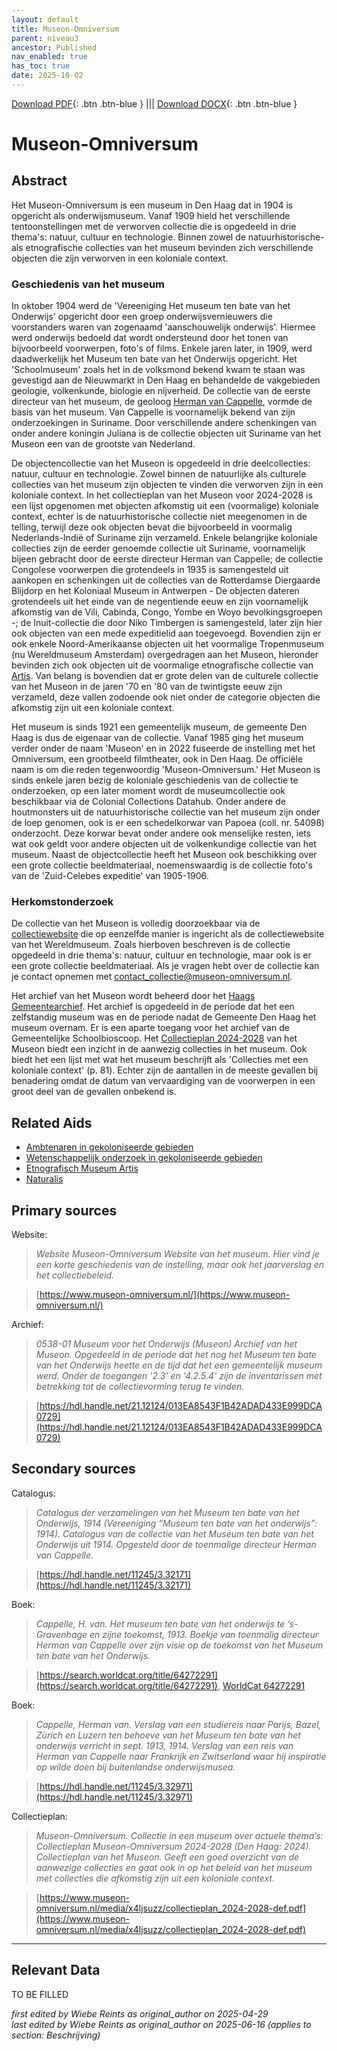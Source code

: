 ```yaml
---
layout: default
title: Museon-Omniversum
parent: niveau3
ancestor: Published
nav_enabled: true
has_toc: true
date: 2025-10-02
--- 
```



[Download PDF](https://raw.githubusercontent.com/colonial-heritage/research-guides-dev/refs/heads/main/EXPORTS/published/PDF/niveau3/Dutch/Museon.pdf){: .btn .btn-blue } |||    [Download DOCX](https://raw.githubusercontent.com/colonial-heritage/research-guides-dev/refs/heads/main/EXPORTS/published/DOCX/niveau3/Dutch/Museon.docx){: .btn .btn-blue }


# Museon-Omniversum


## Abstract

Het Museon-Omniversum is een museum in Den Haag dat in 1904 is opgericht als onderwijsmuseum. Vanaf 1909 hield het verschillende tentoonstellingen met de verworven collectie die is opgedeeld in drie thema's: natuur, cultuur en technologie. Binnen zowel de natuurhistorische- als etnografische collecties van het museum bevinden zich verschillende objecten die zijn verworven in een koloniale context.

### Geschiedenis van het museum 

In oktober 1904 werd de 'Vereeniging Het museum ten bate van het Onderwijs' opgericht door een groep onderwijsvernieuwers die voorstanders waren van zogenaamd 'aanschouwelijk onderwijs'. Hiermee werd onderwijs bedoeld dat wordt ondersteund door het tonen van bijvoorbeeld voorwerpen, foto's of films. Enkele jaren later, in 1909, werd daadwerkelijk het Museum ten bate van het Onderwijs opgericht. Het 'Schoolmuseum' zoals het in de volksmond bekend kwam te staan was gevestigd aan de Nieuwmarkt in Den Haag en behandelde de vakgebieden geologie, volkenkunde, biologie en nijverheid. De collectie van de eerste directeur van het museum, de geoloog [Herman van Cappelle](http://www.wikidata.org/entity/Q2659534), vormde de basis van het museum. Van Cappelle is voornamelijk bekend van zijn onderzoekingen in Suriname. Door verschillende andere schenkingen van onder andere koningin Juliana is de collectie objecten uit Suriname van het Museon een van de grootste van Nederland.

De objectencollectie van het Museon is opgedeeld in drie deelcollecties: natuur, cultuur en technologie. Zowel binnen de natuurlijke als culturele collecties van het museum zijn objecten te vinden die verworven zijn in een koloniale context. In het collectieplan van het Museon voor 2024-2028 is een lijst opgenomen met objecten afkomstig uit een (voormalige) koloniale context, echter is de natuurhistorische collectie niet meegenomen in de telling, terwijl deze ook objecten bevat die bijvoorbeeld in voormalig Nederlands-Indië of Suriname zijn verzameld. Enkele belangrijke koloniale collecties zijn de eerder genoemde collectie uit Suriname, voornamelijk bijeen gebracht door de eerste directeur Herman van Cappelle; de collectie Congolese voorwerpen die grotendeels in 1935 is samengesteld uit aankopen en schenkingen uit de collecties van de Rotterdamse Diergaarde Blijdorp en het Koloniaal Museum in Antwerpen - De objecten dateren grotendeels uit het einde van de negentiende eeuw en zijn voornamelijk afkomstig van de Vili, Cabinda, Congo, Yombe en Woyo bevolkingsgroepen -; de Inuit-collectie die door Niko Timbergen is samengesteld, later zijn hier ook objecten van een mede expeditielid aan toegevoegd. Bovendien zijn er ook enkele Noord-Amerikaanse objecten uit het voormalige Tropenmuseum (nu Wereldmuseum Amsterdam) overgedragen aan het Museon, hieronder bevinden zich ook objecten uit de voormalige etnografische collectie van [Artis](https://app.colonialcollections.nl/nl/research-aids/https%3A%2F%2Fn2t%252Enet%2Fark%3A%2F27023%2F44a7a61d62ca8589d6a93e6fde593593). Van belang is bovendien dat er grote delen van de culturele collectie van het Museon in de jaren '70 en '80 van de twintigste eeuw zijn verzameld, deze vallen zodoende ook niet onder de categorie objecten die afkomstig zijn uit een koloniale context.

Het museum is sinds 1921 een gemeentelijk museum, de gemeente Den Haag is dus de eigenaar van de collectie. Vanaf 1985 ging het museum verder onder de naam 'Museon' en in 2022 fuseerde de instelling met het Omniversum, een grootbeeld filmtheater, ook in Den Haag. De officiële naam is om die reden tegenwoordig 'Museon-Omniversum.' Het Museon is sinds enkele jaren bezig de koloniale geschiedenis van de collectie te onderzoeken, op een later moment wordt de museumcollectie ook beschikbaar via de Colonial Collections Datahub. Onder andere de houtmonsters uit de natuurhistorische collectie van het museum zijn onder de loep genomen, ook is er een schedelkorwar van Papoea (coll. nr. 54098) onderzocht. Deze korwar bevat onder andere ook menselijke resten, iets wat ook geldt voor andere objecten uit de volkenkundige collectie van het museum. Naast de objectcollectie heeft het Museon ook beschikking over een grote collectie beeldmateriaal, noemenswaardig is de collectie foto's van de 'Zuid-Celebes expeditie' van 1905-1906.

### Herkomstonderzoek

De collectie van het Museon is volledig doorzoekbaar via de [collectiewebsite](https://cc.museon-omniversum.nl/#/query/aa7bc606-74fd-43ad-97e6-5cdff4e3fb47) die op eenzelfde manier is ingericht als de collectiewebsite van het Wereldmuseum. Zoals hierboven beschreven is de collectie opgedeeld in drie thema's: natuur, cultuur en technologie, maar ook is er een grote collectie beeldmateriaal. Als je vragen hebt over de collectie kan je contact opnemen met [contact_collectie@museon-omniversum.nl](mailto:contact_collectie@museon-omniversum.nl).

Het archief van het Museon wordt beheerd door het [Haags Gemeentearchief](https://hdl.handle.net/21.12124/013EA8543F1B42ADAD433E999DCA0729). Het archief is opgedeeld in de periode dat het een zelfstandig museum was en de periode nadat de Gemeente Den Haag het museum overnam. Er is een aparte toegang voor het archief van de Gemeentelijke Schoolbioscoop. Het [Collectieplan 2024-2028](https://www.museon-omniversum.nl/media/x4ljsuzz/collectieplan_2024-2028-def.pdf) van het Museon biedt een inzicht in de aanwezig collecties in het museum. Ook biedt het een lijst met wat het museum beschrijft als 'Collecties met een koloniale context' (p. 81). Echter zijn de aantallen in de meeste gevallen bij benadering omdat de datum van vervaardiging van de voorwerpen in een groot deel van de gevallen onbekend is.


## Related Aids

 - [Ambtenaren in gekoloniseerde gebieden](niveau2/Dutch/CivilServants_20240320.yml)  
 - [Wetenschappelijk onderzoek in gekoloniseerde gebieden](niveau2/Dutch/Science_20240814.yml)  
 - [Etnografisch Museum Artis](niveau3/Dutch/EMArtis_20240711.yml)  
 - [Naturalis](niveau3/Dutch/Naturalis_20240710.yml)  

## Primary sources

Website:
  > *Website Museon-Omniversum*
  > _Website van het museum. Hier vind je een korte geschiedenis van de instelling, maar ook het jaarverslag en het collectiebeleid._  

  > [https://www.museon-omniversum.nl/](https://www.museon-omniversum.nl/)

Archief:
  > *0538-01 Museum voor het Onderwijs (Museon)*
  > _Archief van het Museon. Opgedeeld in de periode dat het nog het Museum ten bate van het Onderwijs heette en de tijd dat het een gemeentelijk museum werd. Onder de toegangen '2.3' en '4.2.5.4' zijn de inventarissen met betrekking tot de collectievorming terug te vinden._  

  > [https://hdl.handle.net/21.12124/013EA8543F1B42ADAD433E999DCA0729](https://hdl.handle.net/21.12124/013EA8543F1B42ADAD433E999DCA0729)

## Secondary sources

Catalogus:
  > *Catalogus der verzamelingen van het Museum ten bate van het Onderwijs, 1914 (Vereeniging “Museum ten bate van het onderwijs”: 1914).*
  > _Catalogus van de collectie van het Museum ten bate van het Onderwijs uit 1914. Opgesteld door de toenmalige directeur Herman van Cappelle._  

  > [https://hdl.handle.net/11245/3.32171](https://hdl.handle.net/11245/3.32171)

Boek:
  > *Cappelle, H. van. Het museum ten bate van het onderwijs te ’s-Gravenhage en zijne toekomst, 1913.*
  > _Boekje van toenmalig directeur Herman van Cappelle over zijn visie op de toekomst van het Museum ten bate van het Onderwijs._  

  > [https://search.worldcat.org/title/64272291](https://search.worldcat.org/title/64272291), [WorldCat 64272291](https://search.worldcat.org/title/64272291)

Boek:
  > *Cappelle, Herman van. Verslag van een studiereis naar Parijs, Bazel, Zürich en Luzern ten behoeve van het Museum ten bate van het onderwijs verricht in sept. 1913, 1914.*
  > _Verslag van een reis van Herman van Cappelle naar Frankrijk en Zwitserland waar hij inspiratie op wilde doen bij buitenlandse onderwijsmusea._  

  > [https://hdl.handle.net/11245/3.32971](https://hdl.handle.net/11245/3.32971)

Collectieplan:
  > *Museon-Omniversum. Collectie in een museum over actuele thema’s: Collectieplan Museon-Omniversum 2024-2028 (Den Haag: 2024).*
  > _Collectieplan van het Museon. Geeft een goed overzicht van de aanwezige collecties en gaat ook in op het beleid van het museum met collecties die afkomstig zijn uit een koloniale context._  

  > [https://www.museon-omniversum.nl/media/x4ljsuzz/collectieplan_2024-2028-def.pdf](https://www.museon-omniversum.nl/media/x4ljsuzz/collectieplan_2024-2028-def.pdf)



---
## Relevant Data 
TO BE FILLED

_first edited by Wiebe Reints as original_author on 2025-04-29_  
_last edited by Wiebe Reints as original_author on 2025-06-16
(applies to section: Beschrijving)_
        